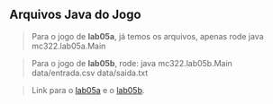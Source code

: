 ## Arquivos Java do Jogo

> Para o jogo de **lab05a**, já temos os arquivos, apenas rode 
> java mc322.lab05a.Main

> Para o jogo de **lab05b**, rode:
> java mc322.lab05b.Main data/entrada.csv data/saida.txt

>
> Link para o [lab05a](src/mc322/lab05a) e o [lab05b](src/mc322/lab05b).